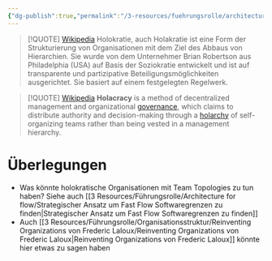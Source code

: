 ```yaml
---
{"dg-publish":true,"permalink":"/3-resources/fuehrungsrolle/architecture-for-flow/holokratische-teamstrukturen/","tags":["revisitMe"],"created":"2024-11-11T09:00:19.791+01:00","updated":"2024-05-19T20:43:13.036+02:00"}
---
```



> [!QUOTE] [Wikipedia](https://de.wikipedia.org/wiki/Holokratie)
> Holokratie, auch Holakratie ist eine Form der Strukturierung von Organisationen mit dem Ziel des Abbaus von Hierarchien. Sie wurde von dem Unternehmer Brian Robertson aus Philadelphia (USA) auf Basis der Soziokratie entwickelt und ist auf transparente und partizipative Beteiligungsmöglichkeiten ausgerichtet. Sie basiert auf einem festgelegten Regelwerk.

> [!QUOTE] [Wikipedia](https://en.wikipedia.org/wiki/Holacracy)
> **Holacracy** is a method of decentralized management and organizational [governance](https://en.wikipedia.org/wiki/Corporate_governance "Corporate governance"), which claims to distribute authority and decision-making through a [holarchy](https://en.wikipedia.org/wiki/Holarchy "Holarchy") of self-organizing teams rather than being vested in a management hierarchy.

# Überlegungen

- Was könnte holokratische Organisationen mit Team Topologies zu tun haben? Siehe auch [[3 Resources/Führungsrolle/Architecture for flow/Strategischer Ansatz um Fast Flow Softwaregrenzen zu finden\|Strategischer Ansatz um Fast Flow Softwaregrenzen zu finden]]
- Auch [[3 Resources/Führungsrolle/Organisationsstruktur/Reinventing Organizations von Frederic Laloux/Reinventing Organizations von Frederic Laloux\|Reinventing Organizations von Frederic Laloux]] könnte hier etwas zu sagen haben